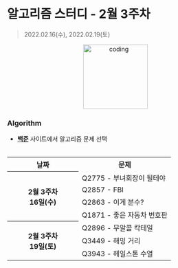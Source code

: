 # 알고리즘 스터디 - 2월 3주차

> 2022.02.16(수), 2022.02.19(토)

<p align="center">
  <img src="https://user-images.githubusercontent.com/66001046/152260938-51b1334f-297f-4092-8f37-f02dc9cd3a07.png" alt="coding" width="150px" />
</p>



### Algorithm

- [**백준**](https://www.acmicpc.net/) 사이트에서 알고리즘 문제 선택<br><br>
<table>
	<tr>
		<th>날짜</th>
		<th>문제</th>
	</tr>
	<tr>
		<th rowspan="4" align="center" width="150px">
		2월 3주차<br>16일(수)
		</th>
		<td>Q2775 - 부녀회장이 될테야</td>
	</tr>
	<tr>
		<td>Q2857 - FBI</td>
	</tr>
	<tr>
		<td>Q2863 - 이게 분수?</td>
	</tr>
	<tr>
		<td>Q1871 - 좋은 자동차 번호판</td>
	</tr>
	<tr>
		<th rowspan="3" align="center" width="150px">
		2월 3주차<br>19일(토)
		</th>
		<td>Q2896 - 무알콜 칵테일</td>
	</tr>
	<tr>
		<td>Q3449 - 해밍 거리</td>
	</tr>
	<tr>
		<td>Q3943 - 헤일스톤 수열</td>
	</tr>
</table>

